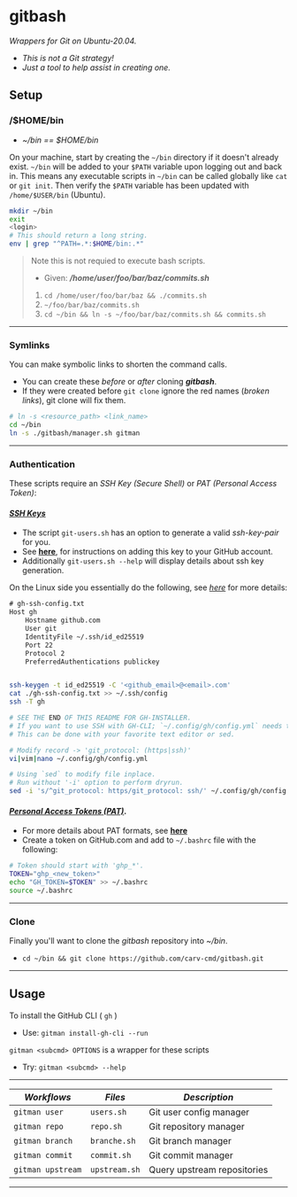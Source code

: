 # gitbash

*Wrappers for Git on Ubuntu-20.04.*
 * *This is not a Git strategy!* 
 * *Just a tool to help assist in creating one.*

## Setup

### /$HOME/bin
* *~/bin == $HOME/bin*

On your machine, start by creating the `~/bin` directory if it doesn't already exist. 
`~/bin` will be added to your `$PATH` variable upon logging out and back in.
This means any executable scripts in `~/bin` can be called globally like `cat` or `git init`.
Then verify the `$PATH` variable has been updated with `/home/$USER/bin` (Ubuntu).
 ```bash
 mkdir ~/bin
 exit
 <login>
 # This should return a long string.
 env | grep "^PATH=.*:$HOME/bin:.*"
 ```
> Note this is not requied to execute bash scripts.
> * Given: ***/home/user/foo/bar/baz/commits.sh***
>  1) `cd /home/user/foo/bar/baz && ./commits.sh` 
>  2) `~/foo/bar/baz/commits.sh`
>  3) `cd ~/bin && ln -s ~/foo/bar/baz/commits.sh && commits.sh`

---
### Symlinks
You can make symbolic links to shorten the command calls. 
 * You can create these *before* or *after* cloning ***gitbash***.
 * If they were created before `git clone` ignore the red names (*broken links*), git clone will fix them.
```bash
# ln -s <resource_path> <link_name>
cd ~/bin
ln -s ./gitbash/manager.sh gitman
```

---
### Authentication
These scripts require an *SSH Key (Secure Shell)* or *PAT (Personal Access Token)*:

#### [*SSH Keys*](https://docs.github.com/en/authentication/connecting-to-github-with-ssh/about-ssh) 
 * The script `git-users.sh` has an option to generate a valid *ssh-key-pair* for you. 
 * See [**here**](https://docs.github.com/en/authentication/connecting-to-github-with-ssh/about-ssh),
 for instructions on adding this key to your GitHub account. 
 * Additionally `git-users.sh --help` will display details about ssh key generation.

On the Linux side you essentially do the following, 
see [*here*](/git-ssh.md) for more details:
```txt  
# gh-ssh-config.txt
Host gh
    Hostname github.com
    User git
    IdentityFile ~/.ssh/id_ed25519
    Port 22
    Protocol 2
    PreferredAuthentications publickey
```
```bash

ssh-keygen -t id_ed25519 -C '<github_email>@<email>.com'
cat ./gh-ssh-config.txt >> ~/.ssh/config
ssh -T gh

# SEE THE END OF THIS README FOR GH-INSTALLER.
# If you want to use SSH with GH-CLI; `~/.config/gh/config.yml` needs to be modified.
# This can be done with your favorite text editor or sed.

# Modify record -> 'git_protocol: (https|ssh)'
vi|vim|nano ~/.config/gh/config.yml

# Using `sed` to modify file inplace. 
# Run without '-i' option to perform dryrun.
sed -i 's/^git_protocol: https/git_protocol: ssh/' ~/.config/gh/config.yml
```

#### [*Personal Access Tokens (PAT)*](https://docs.github.com/en/authentication/keeping-your-account-and-data-secure/creating-a-personal-access-token). 
* For more details about PAT formats, see 
[**here**](https://docs.github.com/en/authentication/keeping-your-account-and-data-secure/about-authentication-to-github#githubs-token-formats)
* Create a token on GitHub.com and add to `~/.bashrc` file with the following:
```bash
# Token should start with 'ghp_*'.
TOKEN="ghp_<new_token>"
echo "GH_TOKEN=$TOKEN" >> ~/.bashrc
source ~/.bashrc
```
---
### Clone
Finally you'll want to clone the *gitbash* repository into *~/bin*.
* `cd ~/bin && git clone https://github.com/carv-cmd/gitbash.git`

---
## Usage
To install the GitHub CLI ( `gh` )
* Use: `gitman install-gh-cli --run` 

`gitman <subcmd> OPTIONS` is a wrapper for these scripts
* Try: `gitman <subcmd> --help`

---
| ***Workflows*** | *Files* | *Description* |
|---|---|---|
| `gitman user` | `users.sh` | Git user config manager |
| `gitman repo` | `repo.sh` | Git repository manager |
| `gitman branch` | `branche.sh` | Git branch manager |
| `gitman commit` | `commit.sh` | Git commit manager |
| `gitman upstream` | `upstream.sh` | Query upstream repositories |
---
 
